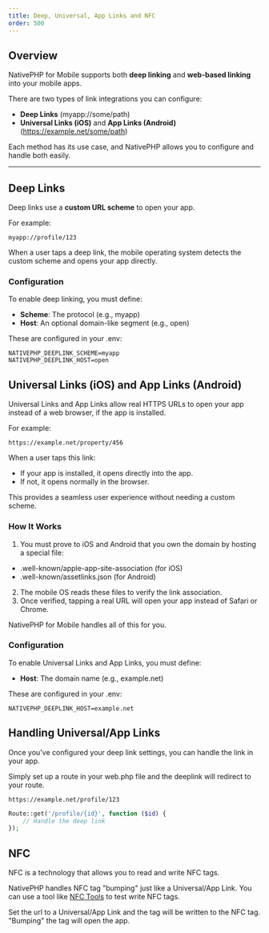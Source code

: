 ```yaml
---
title: Deep, Universal, App Links and NFC
order: 500
---
```


## Overview

NativePHP for Mobile supports both **deep linking** and **web-based linking** into your mobile apps.

There are two types of link integrations you can configure:

- **Deep Links** (myapp://some/path)
- **Universal Links (iOS)** and **App Links (Android)** (https://example.net/some/path)

Each method has its use case, and NativePHP allows you to configure and handle both easily.

---

## Deep Links

Deep links use a **custom URL scheme** to open your app.

For example:

```
myapp://profile/123
```


When a user taps a deep link, the mobile operating system detects the custom scheme and opens your app directly.

### Configuration

To enable deep linking, you must define:

- **Scheme**: The protocol (e.g., myapp)
- **Host**: An optional domain-like segment (e.g., open)

These are configured in your .env:

```dotenv
NATIVEPHP_DEEPLINK_SCHEME=myapp
NATIVEPHP_DEEPLINK_HOST=open
```

## Universal Links (iOS) and App Links (Android)

Universal Links and App Links allow real HTTPS URLs to open your app instead of a web browser, if the app is installed.

For example:
```dotenv
https://example.net/property/456
```

When a user taps this link:

 - If your app is installed, it opens directly into the app.
 - If not, it opens normally in the browser.

This provides a seamless user experience without needing a custom scheme.

### How It Works
1. You must prove to iOS and Android that you own the domain by hosting a special file:
 - .well-known/apple-app-site-association (for iOS)
 - .well-known/assetlinks.json (for Android)
2. The mobile OS reads these files to verify the link association.
3. Once verified, tapping a real URL will open your app instead of Safari or Chrome.

NativePHP for Mobile handles all of this for you.

### Configuration

To enable Universal Links and App Links, you must define:

- **Host**: The domain name (e.g., example.net)

These are configured in your .env:

```dotenv
NATIVEPHP_DEEPLINK_HOST=example.net
```

## Handling Universal/App Links

Once you've configured your deep link settings, you can handle the link in your app.

Simply set up a route in your web.php file and the deeplink will redirect to your route.

```dotenv
https://example.net/profile/123
```

```php
Route::get('/profile/{id}', function ($id) {
    // Handle the deep link
});
```

## NFC
NFC is a technology that allows you to read and write NFC tags. 

NativePHP handles NFC tag "bumping" just like a Universal/App Link. 
You can use a tool like [NFC Tools](https://www.wakdev.com/en/) to test write NFC tags.

Set the url to a Universal/App Link and the tag will be written to the NFC tag. 
"Bumping" the tag will open the app.



